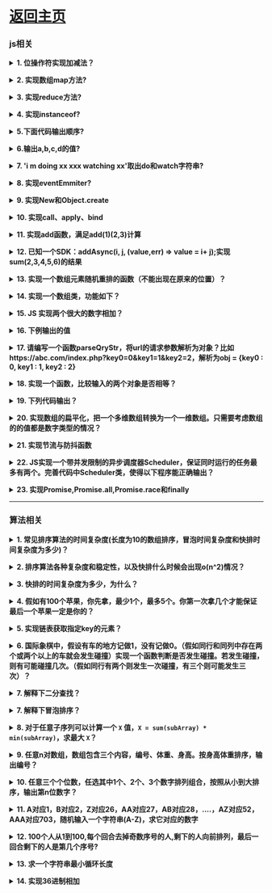 # [返回主页](https://github.com/evenMai92/front-end-interview/blob/master/README.md)

### <b>js相关</b>
<b><details><summary>1. 位操作符实现加减法？</summary></b>
答案：
```javascript
function add(a, b) {
  let sum = 0;
  while (b) {
    sum = a ^ b;
    b = (a & b) << 1;
    a = sum;
  }
  return sum;
}
function minu(a, b) {
  let res = add(~b, 1);
  return add(a, res);
}
```
公司：字节跳动
</details>

<b><details><summary>2. 实现数组map方法?</summary></b>
答案：
```javascript
Array.prototype.map2 = function (callback) {
  let context = this;
  let res = [];
  context.forEach((item, i) => {
    res.push(callback(item, i, context));
  });
  return res;
}
```
公司：字节跳动
</details>

<b><details><summary>3. 实现reduce方法?</summary></b>
答案：
```javascript
Array.prototype.reduce2 = function (callback, arg) {
  let context = this;
  let res = arg;
  context.forEach((item, i) => {
    res = callback(res, item, i, context);
  });
  return res;
};
```
公司：字节跳动
</details>

<b><details><summary>4. 实现instanceof?</summary></b>
答案：
```javascript
function new_instance_of(leftVaule, rightVaule) {
  let rightProto = rightVaule.prototype; // 取右表达式的 prototype 值
  leftVaule = leftVaule.__proto__; // 取左表达式的__proto__值
  while (true) {
    if (leftVaule === null) {
      return false;
    }
    if (leftVaule === rightProto) {
      return true;
    }
    leftVaule = leftVaule.__proto__;
  }
}
```
公司：字节跳动
</details>

<b><details><summary>5.下面代码输出顺序?</summary></b>
题目与答案：
```javascript
const log = console.log;

log("script start"); // 顺序1

setTimeout((_) => {
  log("timeout 1"); // 顺序9
}, 0);

new Promise((resolve, reject) => {
  log("promise 1"); // 顺序2
  resolve();
}).then((_) => {
  log("callback 1 start"); // 顺序4
  setTimeout((_) => {
    log("timeout 2"); // 顺序10
  }, 0);

  new Promise((resolve, reject) => {
    log("promise 2"); // 顺序5
    resolve();
  }).then((_) => {
    log("callback 2 start"); // 顺序7
    setTimeout((_) => {
      log("timeout 3"); // 顺序11
    }, 0);
    log("callback 2 end"); // 顺序8
  });
  log("callback 1 end");  // 顺序6
});

log("script end"); // 顺序3
```
[详解](https://segmentfault.com/a/1190000016278115)

公司：字节跳动
</details>

<b><details><summary>6.输出a,b,c,d的值?</summary></b>
题目与答案：
```javascript
let obj = {
  'a': [
    'b',
    { 'c': 'd' }
  ]
};
let { a: [b, { c: d }] } = obj;
// 报错、'b'、报错、'd'（对象解构）
```
公司：腾讯
</details>

<b><details><summary>7. 'i m doing xx xxx watching xx'取出do和watch字符串?</summary></b>
答案：
```javascript
let str = 'i m doing xx xxx watching xx';
str.match(/\w+(?=ing)/g); // 正则前瞻 ["do", "watch"]
```
公司：腾讯
</details>

<b><details><summary>8. 实现eventEmmiter?</summary></b>
答案：
```javascript
export default class EventEmitter {
  constructor() {
    this._envents = {};
  }
  on(event, callback) {
    //监听event事件，触发时调用callback函数
    let callbacks = this._events[event] || [];
    callbacks.push(callback);
    this._events[event] = callbacks;
    return this;
  }
  off(event, callback) {
    //停止监听event事件
    let callbacks = this._events[event];
    this._events[event] =
      callbacks && callbacks.filter((fn) => fn !== callback);
    return this;
  }
  emit(...args) {
    //触发事件，并把参数传给事件的处理函数
    const event = args[0];
    const params = [].slice.call(args, 1);
    const callbacks = this._events[event];
    callbacks.forEach((fn) => fn.apply(params));
    return this;
  }
  once(event, callback) {
    //为事件注册单次监听器
    let wrapFanc = (...args) => {
      callback.apply(this.args);
      this.off(event, wrapFanc);
    };
    this.on(event, wrapFanc);
    return this;
  }
}
```
公司：微众，字节跳动
</details>

<b><details><summary>9. 实现New和Object.create</summary></b>
答案：
```javascript
// New的实现
function objectFactory() {
  let obj = new Object(),
    Constructor = [].shift.call(arguments);
  obj.__proto__ = Constructor.prototype;
  let ret = Constructor.apply(obj, arguments);
  return typeof ret === "object" ? ret : obj;
}
// Object.create()的实现
Object.myCreate = function (obj, properties)  {
  let F = function ()  {}
  F.prototype = obj
  if (properties) {
     Object.defineProperties(F, properties)
  }
  return new F()
}
```
</details>

<b><details><summary>10. 实现call、apply、bind</summary></b>
答案：
```javascript
Function.prototype.call2 = function (context) {
  var context = context || window;
  context.fn = this;

  var args = [];
  for (var i = 1, len = arguments.length; i < len; i++) {
    args.push("arguments[" + i + "]");
  }

  var result = eval("context.fn(" + args + ")");

  delete context.fn;
  return result;
};

Function.prototype.apply2 = function (context, arr) {
  var context = Object(context) || window;
  context.fn = this;

  var result;
  if (!arr) {
    result = context.fn();
  } else {
    var args = [];
    for (var i = 0, len = arr.length; i < len; i++) {
      args.push("arr[" + i + "]");
    }
    result = eval("context.fn(" + args + ")");
  }

  delete context.fn;
  return result;
};

Function.prototype.bind2 = function (context) {
  if (typeof this !== "function") {
    throw new Error(
      "Function.prototype.bind - what is trying to be bound is not callable"
    );
  }

  var self = this;
  var args = Array.prototype.slice.call(arguments, 1);
  var fNOP = function () {};

  var fbound = function () {
    self.apply(
      this instanceof self ? this : context,
      args.concat(Array.prototype.slice.call(arguments))
    );
  };

  fNOP.prototype = this.prototype;
  fbound.prototype = new fNOP();

  return fbound;
};
```
[详解](https://github.com/mqyqingfeng/Blog/issues/11)
</details>

<b><details><summary>11. 实现add函数，满足add(1)(2,3)计算</summary></b>
答案：
```javascript
function add() {
  let args = [...arguments];
  let curry = function () {
    return add.apply(null, [...args, ...arguments]);
  };
  curry.toString = () => {
    return args.reduce((a, b) => a + b);
  };
  return curry;
}
```
公司：字节跳动
</details>

<b><details><summary>12. 已知一个SDK：addAsync(i, j, (value,err) => value = i+ j);实现sum(2,3,4,5,6)的结果</summary></b>
答案：

公司：字节跳动
</details>

<b><details><summary>13. 实现一个数组元素随机重排的函数（不能出现在原来的位置）？</summary></b>
答案：
```javascript
function randomSort(arr) {
  let len = arr.length;
  const resArr = new Array(len);
  const getRandom = (i) => {
    // 随机取一个数
    var val = parseInt(Math.random() * len);
    // 如果取得数与数组下标相同或者取得数已经在resArr中已经有值（即坑已经被占），则重新取
    while(i === val || resArr[val]) {
      val = parseInt(Math.random() * len);
    }
    // 占坑
    resArr[val] = arr[i];
  }
  for(var i = 0; i < len; i++) {
    getRandom(i);
  }
  return resArr;
}
randomSort([2,3,5,6,7,1]);
```
公司：搜狐
</details>

<b><details><summary>14. 实现一个数组类，功能如下？</summary></b>
题目：
```javascript
var myArr = new MyArray();
console.log(myArr.length === 0);
myArr.push(1);
console.log(yArr.length === 1, myArr[0] === 1);
```
答案：
```javascript
function MyArray() {
  this.length = 0;
  this.push = function(val) {
    this[this.length] = val;
    this.length++; 
  }
}
```
公司：搜狐
</details>

<b><details><summary>15. JS 实现两个很大的数字相加？</summary></b>
答案
```javascript
function sumBigNumber(a, b) {
    var res = '',
        temp = 0;
    a = a.split('');
    b = b.split('');
    while (a.length || b.length || temp) {
        temp += ~~a.pop() + ~~b.pop();
        res = (temp % 10) + res;
        temp = temp > 9;
    }
    return res.replace(/^0+/, '');
}
var sum1 = '183653865213568326573265723657367865723567237365238138673263275632';
var sum2 = '38753623657326857326572635732657326157373586376523765723657234';
console.log(sumBigNumber(sum1,sum2));
```
[详解](https://www.jianshu.com/p/c9826b2c5ae0)

公司：金蝶科技
</details>

<b><details><summary>16. 下例输出的值</summary></b>
问题及答案
```javascript
function fun(n, k) {
  console.log(k);
  return {
    fun: function(m) {
      return fun(m, n);
    }
  }
}
var a = fun(0); // 输出 undefined
a.fun(1); // 输出 0
a.fun(2); // 输出 0
a.fun(3); // 输出 0
// 输出 undefined 0 1 2
var b = fun(0).fun(1).fun(2).fun(3);
```
公司：腾讯
</details>

<b><details><summary>17. 请编写一个函数parseQryStr，将url的请求参数解析为对象？比如https://abc.com/index.php?key0=0&key1=1&key2=2，解析为obj = {key0 : 0, key1 : 1, key2 : 2}</summary></b>
答案
```javascript
function getParam(url) {
  let res = {};
  try {
    url.split("?")[1].split("&").forEach(item => {
      let arr = item.split("=");
      res[arr[0]] = arr[1];
    })
  } catch (e) {
    console.log(e);
  }
  return res;
};
getParam('https://abc.com/index.php?key0=0&key1=1&key2=2');
```
公司：腾讯
</details>

<b><details><summary>18. 实现一个函数，比较输入的两个对象是否相等？</summary></b>
答案:[详解](https://www.jianshu.com/p/90ed8b728975)

公司：腾讯
</details>

<b><details><summary>19. 下列代码输出？</summary></b>
问题及答案：
```javascript
var f = true;
if (f === true) {
  var a = 10;
}

function fn() {
  var b = 20;
  c = 30;
}
fn();

console.log(a); // 10 var没块级作用域
console.log(b); // 报错 b是函数作用域
console.log(c); // 30 c是全局作用域
```
公司：腾讯
</details>

<b><details><summary>20. 实现数组的扁平化，把一个多维数组转换为一个一维数组。只需要考虑数组的的值都是数字类型的情况？</summary></b>
答案：
```javascript
// 输入 [1, [4, 6] , [8, 3, [19, 38 ] ] ],
// 输出 [1, 4, 6, 8, 3, 19, 38];
var arr = [1, [4, 6] , [8, 3, [19, 38 ] ]];
var res = []; 
function flat(arr, res) {
  arr.forEach(item => {
    if(Array.isArray(item)) {
      flat(item, res);
    } else {
      res.push(item);
    }
  });
}
flat(arr, res);
```
公司：腾讯微视
</details>

<b><details><summary>21. 实现节流与防抖函数</summary></b>
答案：
```javascript
function debounce(func, wait) {
  let timer;
  return function () {
    let context = this,
      args = arguments;

    if (timer) clearTimeout(timer);
    timer = setTimeout(() => {
      func.apply(context, args);
    }, wait);
  };
}
function throttle(func, wait) {
  let timeout;
  return function () {
    let context = this;
    let args = arguments;
    if (!timeout) {
      timeout = setTimeout(() => {
        timeout = null;
        func.apply(context, args);
      }, wait);
    }
  };
}
```
公司：腾讯微视
</details>

<b><details><summary>22. JS实现一个带并发限制的异步调度器Scheduler，保证同时运行的任务最多有两个。完善代码中Scheduler类，使得以下程序能正确输出？</summary></b>
```
class Scheduler {
  add(promiseCreator) { ... }
};
const timeout = (time) => new Promise(resolve => {
  setTimeout(resolve, time)
})
const scheduler = new Scheduler()
const addTask = (time, order) => {
  scheduler.add(() => timeout(time)).then(() => console.log(order))
}
addTask(1000, '1')
addTask(500, '2')
addTask(300, '3')
addTask(400, '4')// output: 2 3 1 4// 一开始，1、2两个任务进入队列// 500ms时，2完成，输出2，任务3进队// 800ms时，3完成，输出3，任务4进队// 1000ms时，1完成，输出1// 1200ms时，4完成，输出4
```
答案:
```
class Scheduler {
  constructor() {
    this.count = 0
    this.waitQueue = [];
  }
  async add(promiseCreator) {
    if (this.count >= 2) {
      //超过限制利用await和promise进行阻塞;
      await new Promise((resolve, reject) => {
        // resolve不执行,将其推入lock数组;
        this.waitQueue.push(resolve);
      });
    }
    this.count++;
    await promiseCreator();
    this.count--;
    this.waitQueue.length && this.waitQueue.shift()();
  }
};
const timeout = (time) => new Promise(resolve => {
  setTimeout(resolve, time)
})
const scheduler = new Scheduler()
const addTask = (time, order) => {
  scheduler.add(() => timeout(time)).then(() => console.log(order))
}
addTask(1000, '1')
addTask(500, '2')
addTask(300, '3')
addTask(400, '4')
```

公司：字节
</details>

<b><details><summary>23. 实现Promise,Promise.all,Promise.race和finally</summary></b>
答案：[详解](https://www.jianshu.com/p/43de678e918a)

公司：字节
</details>

***
### <b>算法相关</b>
<b><details><summary>1. 常见排序算法的时间复杂度(长度为10的数组排序，冒泡时间复杂度和快排时间复杂度为多少)？</summary></b>
答案：
| 排序算法     | 时间复杂度 | 空间复杂度 | 是否稳定 |
| :----:      | :----:     | :----:    | :----: |
|中序遍历二叉树|O（n）      |O（n）     | 是 |
|冒泡排序      |O（n2）     |O（1）     | 是 |
|选择排序	     |O（n2）     |O（1）	    | 不是|
|直接插入排序  |O（n2）     |O（1）	     |   是|
|归并排序	     | O(nlogn)   |O（n）	    | 是|
|快速排序	     | O(nlogn)   |O（logn）  |不是|
|堆排序	       | O(nlogn)   |O（1）	    |不是|
|希尔排序	     | O(nlogn)   |O（1）	    | 不是|
|计数排序	     | O(n+k)     |O(n+k)	    | 是|
|基数排序	     | O(N∗M)     |O(M)	      | 是|

所以冒泡为o(10^2)；快排为o(10log10)

公司：字节跳动
</details>

<b><details><summary>2. 排序算法各种复杂度和稳定性，以及快排什么时候会出现o(n^2)情况？</summary></b>
答案：复杂度与稳定性和上题一样；快排最坏的情况是每次取到的值要么是最小要么是最大，这时候就出变成o(n^2);

公司：腾讯
</details>

<b><details><summary>3. 快排的时间复杂度为多少，为什么？</summary></b>
答案：
[详解](https://segmentfault.com/a/1190000020072884)

公司：腾讯
</details>

<b><details><summary>4. 假如有100个苹果，你先拿，最少1个，最多5个。你第一次拿几个才能保证最后一个苹果一定是你的？</summary></b>
分析：我们不妨逆向推理，如果只剩6个苹果，让对方先拿球，你一定能拿到第6个苹果．理由是：如果他拿1个，你拿5个；如果他拿2个，你拿4个；如果他拿3个，你拿3个；如果他拿4个，你拿2个；如果他拿5个，你拿1个．
我们再把100个苹果从后向前按组分开，6个苹果一组．100不能被6整除，这样就分成17组；第1组4个，后16组每组6个．3、这样先把第1组4个拿完，后16组每组都让对方先拿球，自己拿完剩下的．这样你就能拿到第16组的最后一个，即第100个苹果．

答：我先拿4个，他拿1～5中的n个，我拿6-n，依此类推，保证我能得到第100个苹果．

点评：本题属于典型的不会输的游戏，即如果所给的数除以6，有余数，先拿余数，再与对方拿的个数和是6，即可获胜，如果没有余数，就让对方先拿，自己再拿时与对方拿的个数和是6，自己一定获胜．

公司：字节跳动
</details>

<b><details><summary>5. 实现链表获取指定key的元素？</summary></b>
答案：
```javascript
function LinkedList() {
  var Node = function (element) {　　　　　　　　//新元素构造
      this.element = element;
      this.next = null;
  };
  this.head = null;

  this.append = function (element) {
      var node = new Node(element);　　　　　　　　//构造新的元素节点
      var current;
      if (this.head === null) {　　　　　　　　　　　　　//头节点为空时  当前结点作为头节点
          this.head = node;
      } else {
          current = this.head;　　　　　　　　　　　　　　
          while (current.next) {　　　　　　　　　　//遍历，直到节点的next为null时停止循环，当前节点为尾节点
              current = current.next;
          }
          current.next = node;　　　　　　　　　　　　//将尾节点指向新的元素，新元素作为尾节点
      }           
      length++;　　　　　　　　　　　　　　　　　　　　//更新链表长度
  };
  this.getValByKey = function (key) {
      var index = 0;
      var current = this.head;
      while (index != key && current) {
          index++;
          current = current.next;
      }
      return current ? current.element : -1;
  };
}
var list = new LinkedList();
list.append('s');
list.append('a');
list.append('c');
list.getValByKey(1) // a
list.getValByKey(4) // -1
```
公司：搜狐
</details>

<b><details><summary>6. 国际象棋中，假设有车的地方记做1，没有记做0。（假如同行和同列中存在两个或两个以上的车就会发生碰撞）实现一个函数判断是否发生碰撞。若发生碰撞，则有可能碰撞几次。（假如同行有两个则发生一次碰撞，有三个则可能发生三次）？</summary></b>

公司：腾讯
</details>

<b><details><summary>7. 解释下二分查找？</summary></b>
答案：

[详解](https://www.cnblogs.com/kyoner/p/11080078.html)

[相关题目](https://zhuanlan.zhihu.com/p/97491967)

公司：腾讯
</details>

<b><details><summary>7. 解释下冒泡排序？</summary></b>
答案：

[详解](https://segmentfault.com/a/1190000020072884)

公司：腾讯
</details>

<b><details><summary>8. 对于任意子序列可以计算一个 `X` 值，`X = sum(subArray) * min(subArray)`，求最大 `X`？</summary></b>
答案：
```javascript
function calc(arr){
  let max = 0
  let result = []
  // 按大到小，一个个取出到新的数组中，分别计算每次的结果，更新最大值（最大堆也可以实现）
  while(arr.length){
    let num = Math.max(...arr);
    result.push(...arr.splice(arr.indexOf(num),1));
    let min = Math.min(...result);
    let sum = result.reduce((res,item)=> res + item,0);
    max = Math.max(max, sum * min);
  }
  return max
}
calc([6,2,4,1,3]); // 40  （6 + 4） * 4
```

公司：华为
</details>

<b><details><summary>9. 任意n对数组，数组包含三个内容，编号、体重、身高。按身高体重排序，输出编号？</summary></b>
答案：

公司：华为
</details>

<b><details><summary>10. 任意三个个位数，任选其中1个、2个、3个数字排列组合，按照从小到大排序，输出第n位数字？</summary></b>
答案：

公司：华为
</details>

<b><details><summary>11. A对应1，B对应2，Z对应26，AA对应27，AB对应28，....，AZ对应52，AAA对应703，随机输入一个字符串(A-Z)，求它对应的数字</summary></b>
答案：
```javascript
// 输入：AA
// 输出：27
function getValue(str) {
  let arr = str.split("").reverse();
  let res = 0;
  arr.forEach((item, index) => {
    res += (item.charCodeAt() - 64) * Math.pow(26, index);
  })
  return res;
}
getValue('AZ');
```
公司：腾讯微视
</details>

<b><details><summary>12. 100个人从1到100,每个回合去掉奇数序号的人,剩下的人向前排列，最后一回合剩下的人是第几个序号?</summary></b>
答案：100到1，需要进行四次操作，最后剩余的数就是Math.pow(2, 4) = 64；

公司：字节
</details>

<b><details><summary>13. 求一个字符串最小循环长度</summary></b>
```
输入：ababab    输出:2
输入：abcabc    输出：3
输入：abcabca   输出：0
```
答案：
```javascript
function getLen(str) {
  let start = 0, step = 1, len = str.length - 1;
  // 需只要遍历一半
  while(step < len / 2 + 1) {
    start = 0;
    // 以每个长度的字符串作为标准切分字符串，如果分出来的都为空，则重复，否则不重复
    if(str.split(str.substr(start, step)).filter(item => item).length === 0) return step;

    step++;
  }
  return 0;
}
```

公司：字节
</details>

<b><details><summary>14. 实现36进制相加</summary></b>
```
题目描述：
36进制由0-9，a-z，共36个字符表示，最小为’0’

‘0’'9’对应十进制的0-9，‘a’'z’对应十进制的10-35
例如：‘1b’ 换算成10进制等于 1 * 36^1 + 11 * 36^0 = 36 + 11 = 47
要求按照加法规则计算出任意两个36进制正整数的和
如：按照加法规则，计算’1b’ + ‘2x’ = ‘48’
（要求：不允许把36进制数字整体转为10进制数字，计算出10进制数字的相加结果再转回为36进制）
```
答案：[详解](https://blog.csdn.net/xt_123456/article/details/110691328)

公司：字节
</details>
